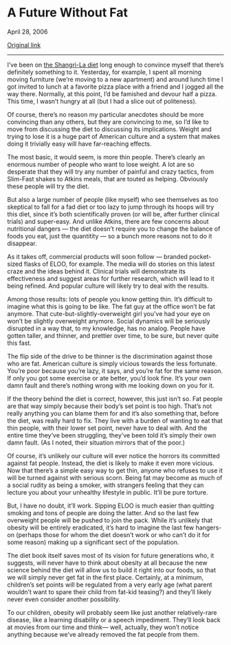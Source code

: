 A Future Without Fat
====================

April 28, 2006

[Original link](http://www.aaronsw.com/weblog/fatfuture)

* * * * *

I’ve been on [the Shangri-La
diet](http://www.aaronsw.com/weblog/miraclediet) long enough to convince
myself that there’s definitely something to it. Yesterday, for example,
I spent all morning moving furniture (we’re moving to a new apartment)
and around lunch time I got invited to lunch at a favorite pizza place
with a friend and I jogged all the way there. Normally, at this point,
I’d be famished and devour half a pizza. This time, I wasn’t hungry at
all (but I had a slice out of politeness).

Of course, there’s no reason my particular anecdotes should be more
convincing than any others, but they are convincing to me, so I’d like
to move from discussing the diet to discussing its implications. Weight
and trying to lose it is a huge part of American culture and a system
that makes doing it trivially easy will have far-reaching effects.

The most basic, it would seem, is more thin people. There’s clearly an
enormous number of people who want to lose weight. A lot are so
desperate that they will try any number of painful and crazy tactics,
from Slim-Fast shakes to Atkins meals, that are touted as helping.
Obviously these people will try the diet.

But also a large number of people (like myself) who see themselves as
too skeptical to fall for a fad diet or too lazy to jump through its
hoops will try this diet, since it’s both scientifically proven (or will
be, after further clinical trials) and super-easy. And unlike Atkins,
there are few concerns about nutritional dangers — the diet doesn’t
require you to change the balance of foods you eat, just the quantitity
— so a bunch more reasons not to do it disappear.

As it takes off, commercial products will soon follow — branded
pocket-sized flasks of ELOO, for example. The media will do stories on
this latest craze and the ideas behind it. Clinical trials will
demonstrate its effectiveness and suggest areas for further research,
which will lead to it being refined. And popular culture will likely try
to deal with the results.

Among those results: lots of people you know getting thin. It’s
difficult to imagine what this is going to be like. The fat guy at the
office won’t be fat anymore. That cute-but-slightly-overweight girl
you’ve had your eye on won’t be slightly overweight anymore. Social
dynamics will be seriously disrupted in a way that, to my knowledge, has
no analog. People have gotten taller, and thinner, and prettier over
time, to be sure, but never quite this fast.

The flip side of the drive to be thinner is the discrimination against
those who are fat. American culture is simply vicious towards the less
fortunate. You’re poor because you’re lazy, it says, and you’re fat for
the same reason. If only you got some exercise or ate better, you’d look
fine. It’s your own damn fault and there’s nothing wrong with me looking
down on you for it.

If the theory behind the diet is correct, however, this just isn’t so.
Fat people are that way simply because their body’s set point is too
high. That’s not really anything you can blame them for and it’s also
something that, before the diet, was really hard to fix. They live with
a burden of wanting to eat that thin people, with their lower set point,
never have to deal with. And the entire time they’ve been struggling,
they’ve been told it’s simply their own damn fault. (As I noted, their
situation mirrors that of the poor.)

Of course, it’s unlikely our culture will ever notice the horrors its
committed against fat people. Instead, the diet is likely to make it
even more vicious. Now that there’s a simple easy way to get thin,
anyone who refuses to use it will be turned against with serious scorn.
Being fat may become as much of a social rudity as being a smoker, with
strangers feeling that they can lecture you about your unhealthy
lifestyle in public. It’ll be pure torture.

But, I have no doubt, it’ll work. Sipping ELOO is much easier than
quitting smoking and tons of people are doing the latter. And so the
last few overweight people will be pushed to join the pack. While it’s
unlikely that obesity will be entirely eradicated, it’s hard to imagine
the last few hangers-on (perhaps those for whom the diet doesn’t work or
who can’t do it for some reason) making up a significant sect of the
population.

The diet book itself saves most of its vision for future generations
who, it suggests, will never have to think about obesity at all because
the new science behind the diet will allow us to build it right into our
foods, so that we will simply never get fat in the first place.
Certainly, at a minimum, children’s set points will be regulated from a
very early age (what parent wouldn’t want to spare their child from
fat-kid teasing?) and they’ll likely never even consider another
possibility.

To our children, obesity will probably seem like just another
relatively-rare disease, like a learning disability or a speech
impediment. They’ll look back at movies from our time and think— well,
actually, they won’t notice anything because we’ve already removed the
fat people from them.
